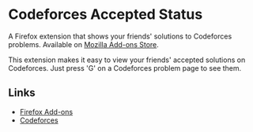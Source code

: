 # Codeforces Accepted Status

A Firefox extension that shows your friends' solutions to Codeforces problems.
Available on [Mozilla Add-ons Store](https://addons.mozilla.org/en-US/firefox/addon/codeforces-friendsaccepted/).

This extension makes it easy to view your friends' accepted solutions on Codeforces. Just press 'G' on a Codeforces problem page to see them.

## Links

- [Firefox Add-ons](https://addons.mozilla.org/en-US/firefox/addon/codeforces-friendsaccepted/)
- [Codeforces](https://codeforces.com/)
